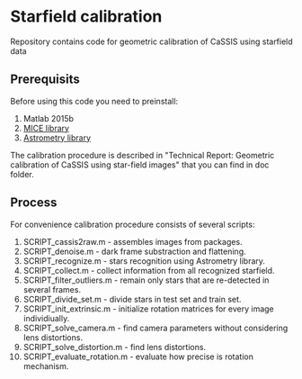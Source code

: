 # Starfield calibration
Repository contains code for geometric calibration of CaSSIS using starfield data

## Prerequisits
Before using this code you need to preinstall:

1. Matlab 2015b 
2. [MICE library](https://naif.jpl.nasa.gov/naif/toolkit.html "MICE library") 
3. [Astrometry library](http://astrometry.net/use.html "Astrometry library")

The calibration procedure is described in "Technical Report: Geometric calibration of CaSSIS using star-field images" that you can find in doc folder.

## Process
For convenience calibration procedure consists of several scripts: 

1. SCRIPT_cassis2raw.m - assembles images from packages. 
2. SCRIPT_denoise.m - dark frame substraction and flattening. 		
3. SCRIPT_recognize.m - stars recognition using Astrometry library.
4. SCRIPT_collect.m - collect information from all recognized starfield.
5. SCRIPT_filter_outliers.m - remain only  stars that are re-detected in several frames.  
6. SCRIPT_divide_set.m - divide stars in test set and train set.
7. SCRIPT_init_extrinsic.m - initialize rotation matrices for every image individiually.
8. SCRIPT_solve_camera.m - find camera parameters without considering lens distortions.
9. SCRIPT_solve_distortion.m - find lens distortions.
10. SCRIPT_evaluate_rotation.m - evaluate how precise is rotation mechanism.

